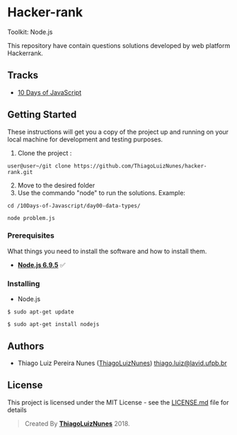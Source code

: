 # Hacker-rank

Toolkit: Node.js

This repository have contain questions solutions developed by web platform Hackerrank.

## Tracks

- [10 Days of JavaScript](https://github.com/ThiagoLuizNunes/hacker-rank/tree/master/10Days-of-Javascript)

## Getting Started

These instructions will get you a copy of the project up and running on your local machine for development and testing purposes. 

1. Clone the project : 
```
user@user~/git clone https://github.com/ThiagoLuizNunes/hacker-rank.git
```
2. Move to the desired folder
3. Use the commando "node" to run the solutions. Example:
```
cd /10Days-of-Javascript/day00-data-types/
```
```
node problem.js
```

### Prerequisites

What things you need to install the software and how to install them. 

* **[Node.js 6.9.5](http://nodejs.org/en/)** :white_check_mark:

### Installing  

- Node.js 
```
$ sudo apt-get update
```
```
$ sudo apt-get install nodejs
```

## Authors

* Thiago Luiz Pereira Nunes ([ThiagoLuizNunes](https://github.com/ThiagoLuizNunes)) thiago.luiz@lavid.ufpb.br

## License

This project is licensed under the MIT License - see the [LICENSE.md](LICENSE.md) file for details

>Created By **[ThiagoLuizNunes](https://www.linkedin.com/in/thiago-luiz-507483112/)** 2018.
